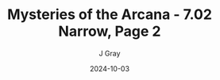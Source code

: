 ---
title: 'Mysteries of the Arcana - 7.02 Narrow, Page 2'
alt: 'Mysteries of the Arcana'
date: '2024-10-03'
author: 'J Gray'
artist: 'Keira'
---